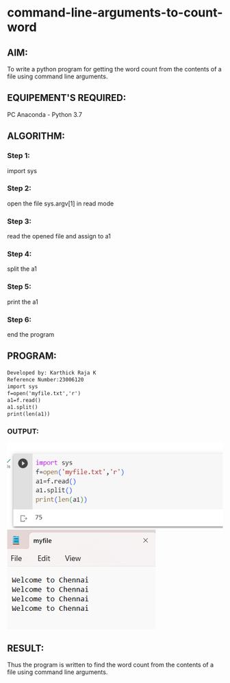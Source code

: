 # command-line-arguments-to-count-word
## AIM:
To write a python program for getting the word count from the contents of a file using command line arguments.
## EQUIPEMENT'S REQUIRED: 
PC
Anaconda - Python 3.7
## ALGORITHM: 
### Step 1:
import sys
### Step 2: 
 open the file sys.argv[1] in read mode
### Step 3: 
read the opened file and assign to a1
### Step 4:  
split the a1
### Step 5: 
print the a1
### Step 6: 
end the program
## PROGRAM:
```
Developed by: Karthick Raja K
Reference Number:23006120
import sys
f=open('myfile.txt','r')
a1=f.read()
a1.split()
print(len(a1))
```
### OUTPUT:
![output](/Screenshot%202023-08-01%20085201.png)
![output](/Screenshot%202023-08-01%20085925.png)

## RESULT:
Thus the program is written to find the word count from the contents of a file using command line arguments.
